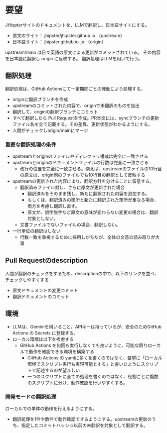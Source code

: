 # 要望
JHispterサイトのドキュメントを、LLMで翻訳し、日本語サイトにする。
- 原文のサイト： jhipster/jhipster.github.io （upstream）
- 日本語サイト： jhipster.github.io-jp （origin）

upstream/main は日々英語の原文による更新がコミットされている。
その内容を日本語に翻訳し origin に反映する。
翻訳処理はLLMを用いて行う。

## 翻訳処理
翻訳処理は、GitHub Actionsにて一定期間ごとの発動により処理する。
- originに翻訳ブランチを作成
- upstreamのコミットされた内容で、originで未翻訳のものを抽出
- 翻訳して、originの翻訳ブランチにコミット
- すべて翻訳したら Pull Requestを作成。PR本文には、syncブランチの更新ファイル名を全て記載する。その差異、更新状態がわかるようにする。
- 人間がチェックしorigin/mainにマージ

### 重要な翻訳処理の条件
- upstreamとoriginのファイルやディレクトリ構成は完全に一致させる
- upstreamとoriginのドキュメントファイルの行数は完全に一致させる
    - 改行の位置を完全に一致させる。例えば、upstreamのファイルの10行目の原文は、origin側のファイルでも10行目の翻訳として反映する
- upstreamの更新された内容により、翻訳方針を分けることに留意する。
    - 翻訳済みファイル対し、さらに原文が更新された場合
        - 翻訳済みをそのまま残し、新たに翻訳された内容を追加する。
        - もしくは、翻訳済みの箇所と新たに翻訳された箇所が重なる場合、両方を考慮し翻訳し直す。
        - 原文が、誤字脱字など原文の意味が変わらない変更の場合は、翻訳対象としない。
    - 文書ファイルでないファイルの場合、翻訳しない。
- 一行単位の翻訳はしない
    - 行数一致を重視するために採用しがちだが、全体の文意の読み取りが大事

## Pull Requestのdescription
人間が翻訳のチェックをするため、descriptionの中で、以下のリンクを並べ、チェックしやすくする
- 原文ドキュメントの変更コミット
- 翻訳ドキュメントのコミット

## 環境
- LLMは、Geminiを用いること。APIキーは持っているが、安全のためGitHub Actions の Secrets に登録する。
- ローカル環境は以下を考慮する
    - GitHub Actions を何回も実行しなくても良いように、可能な限りローカルで動作を確認できる環境を構築する
        - GitHub Actions の yamlに多くを書くのではなく、要望に「ローカル環境でスクリプト実行も実現可能とする」と書いたようにスクリプトで記述するのが望ましい
        - 一つのスクリプトに全ての処理を書くのではなく、役割ごとに複数のスクリプトに分け、動作確認を行いやすくする。

### 開発モードの翻訳処理
ローカルでの単体の動作を行えるようにする。
- 翻訳処理を1件や数件で動作確認できるようにする。upstreamの更新のうち、指定したコミットハッシュ以前の未翻訳を対象として翻訳する。

